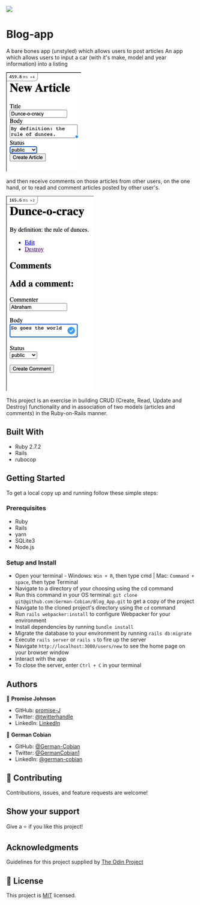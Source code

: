 ![](https://img.shields.io/badge/Microverse-blueviolet)

# Blog-app

A bare bones app (unstyled) which allows users to post articles An app which allows users to input a car (with it's make, model and year information) into a listing


![New article](/app/assets/images/New-article.png?raw=true "New article")

and then receive comments on those articles from other users, on the one hand, or to read and comment articles posted by other user's.

![Articles display](/app/assets/images/Articles-display.png?raw=true "Articles display")

This project is an exercise in building CRUD (Create, Read, Update and Destroy) functionality and in association of two models (articles and comments) in the Ruby-on-Rails manner.


## Built With
*  Ruby 2.7.2
*  Rails
*  rubocop


## Getting Started

To get a local copy up and running follow these simple steps:


### Prerequisites
 *  Ruby
 *  Rails
 *  yarn
 *  SQLite3
 *  Node.js


### Setup and Install

* Open your terminal - Windows: `Win + R`, then type cmd | Mac: `Command + space`, then type Terminal
* Navigate to a directory of your choosing using the cd command
* Run this command in your OS terminal: `git clone git@github.com:German-Cobian/Blog_App.git` to get a copy of the project
* Navigate to the cloned project's directory using the `cd` command
* Run `rails webpacker:install` to configure Webpacker for your environment
* Install dependencies by running `bundle install`
* Migrate the database to your environment by running `rails db:migrate`
* Execute `rails server` or `rails s` to fire up the server
* Navigate `http://localhost:3000/users/new` to see the home page on your browser window
* Interact with the app
* To close the server, enter `Ctrl + C` in your terminal


## Authors

👤 **Promise Johnson**

* GitHub: [promise-J](https://github.com/promise-J)
* Twitter: [@twitterhandle](https://twitter.com/Promise94353263)
* LinkedIn: [LinkedIn](https://www.linkedin.com/in/promise-chiemela-788887142)

👤 **German Cobian**

* GitHub: [@German-Cobian](https://github.com/German-Cobian)
* Twitter: [@GermanCobian1](https://twitter.com/GermanCobian1)
* LinkedIn: [@german-cobian](https://www.linkedin.com/in/german-cobian/)


## 🤝 Contributing

Contributions, issues, and feature requests are welcome!


## Show your support

Give a ⭐️ if you like this project!


## Acknowledgments

Guidelines for this project supplied by [The Odin Project](https://www.theodinproject.com/lessons/ruby-on-rails-blog-app)


## 📝 License

This project is [MIT](https://github.com/promise-J/micro-reddit/blob/micro-reddit-feature/LICENSE) licensed.
